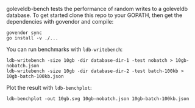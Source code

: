goleveldb-bench tests the performance of random writes to a goleveldb database. To get
started clone this repo to your GOPATH, then get the dependencies with govendor and
compile:

    govendor sync
    go install -v ./...

You can run benchmarks with `ldb-writebench`:

    ldb-writebench -size 10gb -dir database-dir-1 -test nobatch > 10gb-nobatch.json
    ldb-writebench -size 10gb -dir database-dir-2 -test batch-100kb > 10gb-batch-100kb.json

Plot the result with `ldb-benchplot`:

    ldb-benchplot -out 10gb.svg 10gb-nobatch.json 10gb-batch-100kb.json
